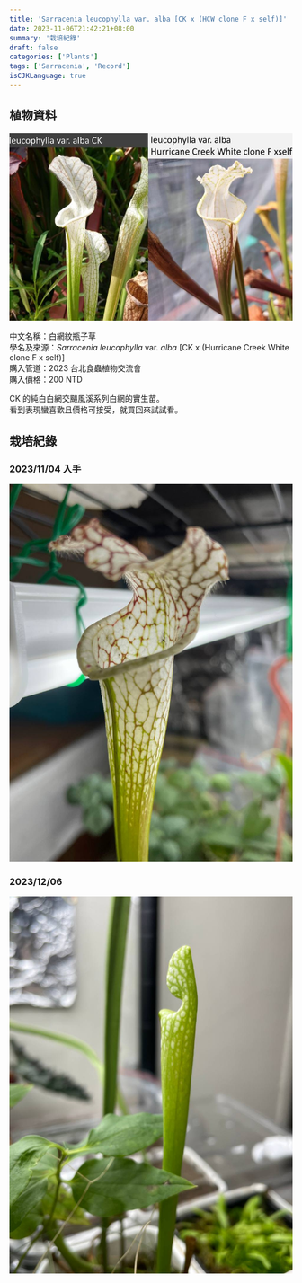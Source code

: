 ```yaml
---
title: 'Sarracenia leucophylla var. alba [CK x (HCW clone F x self)]'
date: 2023-11-06T21:42:21+08:00
summary: '栽培紀錄'
draft: false
categories: ['Plants']
tags: ['Sarracenia', 'Record']
isCJKLanguage: true
---
```


## 植物資料

![parent](./images/parent.jpg "[小蝕露台](https://www.facebook.com/littlebalconyofcarnivore/) 的父母本")

中文名稱：白網紋瓶子草  
學名及來源：*Sarracenia leucophylla* var. *alba* [CK x (Hurricane Creek White clone F x self)]  
購入管道：2023 台北食蟲植物交流會  
購入價格：200 NTD  

CK 的純白白網交颶風溪系列白網的實生苗。  
看到表現蠻喜歡且價格可接受，就買回來試試看。  

## 栽培紀錄

### 2023/11/04 入手

![2023-11-04](./images/2023-11-04.jpg "類似母本的細長瓶身")

### 2023/12/06

![2023-12-06](./images/2023-12-06.jpg "新瓶子目前長度約 14 cm")
